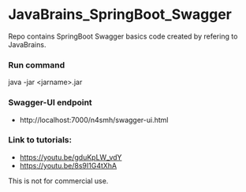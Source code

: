 # JavaBrains_SpringBoot_Swagger
Repo contains SpringBoot Swagger basics code created by refering to JavaBrains. <br/>

### Run command 
 java -jar \<jarname\>.jar

### Swagger-UI endpoint
 * http://localhost:7000/n4smh/swagger-ui.html

### Link to tutorials: <br/>
  * https://youtu.be/gduKpLW_vdY  <br/>
  * https://youtu.be/8s9I1G4tXhA  <br/>

This is not for commercial use.
